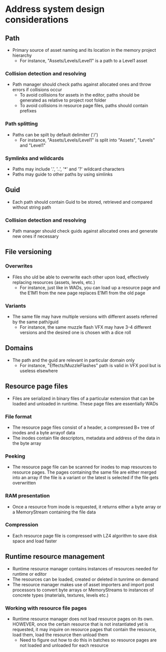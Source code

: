 # Address system design considerations

## Path

* Primary source of asset naming and its location in the memory project hierarchy
	* For instance, "Assets/Levels/Level1" is a path to a Level1 asset

### Collision detection and resolving

* Path manager should check paths against allocated ones and throw errors if collisions occur
	* To avoid collisions for assets in the editor, paths should be generated as relative to project root folder
	* To avoid collisions in resource page files, paths should contain prefixes

### Path splitting

* Paths can be spilt by default delimiter ('/')
	* For instance, "Assets/Levels/Level1" is split into "Assets", "Levels" and "Level1"

### Symlinks and wildcards

* Paths may include '.', '..', '*' and '?' wildcard characters
* Paths may guide to other paths by using simlinks

## Guid

* Each path should contain Guid to be stored, retrieved and compared without string path

### Collision detection and resolving

* Path manager should check guids against allocated ones and generate new ones if necessary

## File versioning

### Overwrites

* Files sho uld be able to overwrite each other upon load, effectively replacing resources (assets, levels, etc.)
	* For instance, just like in WADs, you can load up a resource page and the E1M1 from the new page replaces E1M1 from the old page

### Variants

* The same file may have multiple versions with different assets referred by the same path/guid
	* For instance, the same muzzle flash VFX may have 3-4 different versions and the desired one is chosen with a dice roll

## Domains

* The path and the guid are relevant in particular domain only
	* For instance, "Effects/MuzzleFlashes" path is valid in VFX pool but is useless elsewhere

## Resource page files

* Files are serialized in binary files of a particular extension that can be loaded and unloaded in runtime. These page files are essentially WADs

### File format

* The resource page files consist of a header, a compressed B+ tree of inodes and a byte arrayof data
* The inodes contain file descriptors, metadata and address of the data in the byte array

### Peeking

* The resource page file can be scanned for inodes to map resources to resource pages. The pages containing the same file are either merged into an array if the file is a variant or the latest is selected if the file gets overwritten

### RAM presentation

* Once a resource from inode is requested, it returns either a byte array or a MemoryStream containing the file data

### Compression

* Each resource page file is compressed with LZ4 algorithm to save disk space and load faster

## Runtime resource management

* Runtime resource manager contains instances of resources needed for runtime or editor
* The resources can be loaded, created or deleted in tunrime on demand
* The resource manager makes use of asset importers and import post processors to convert byte arrays or MemoryStreams to instances of concrete types (materials, textures, levels etc.)

### Working with resource file pages

* Runtime resource manager does not load resource pages on its own. HOWEVER, once the certain resource that is not instantiated yet is requested, it may inquire on resource pages that contain the resource, load them, load the resource then unload them
	* Need to figure out how to do this in batches so resource pages are not loaded and unloaded for each resource